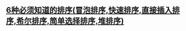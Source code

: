 ## [6种必须知道的排序(冒泡排序,快速排序,直接插入排序,希尔排序,简单选择排序,堆排序)](https://github.com/wangHwYD/study/blob/master/java/6%E7%A7%8D%E5%BF%85%E9%A1%BB%E7%9F%A5%E9%81%93%E7%9A%84%E6%8E%92%E5%BA%8F.md) 

